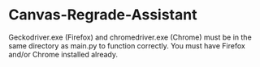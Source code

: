 # Canvas-Regrade-Assistant
Geckodriver.exe (Firefox) and chromedriver.exe (Chrome) must be in the same directory as main.py to function correctly. You must have Firefox and/or Chrome installed already.
